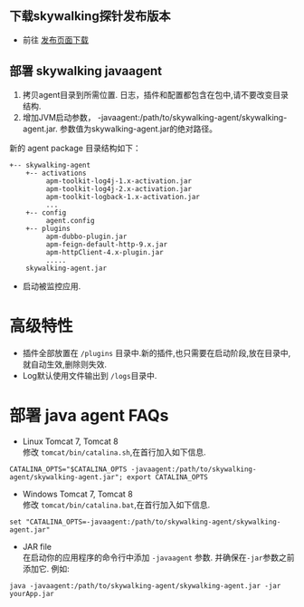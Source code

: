 ## 下载skywalking探针发布版本
- 前往 [发布页面下载](http://skywalking.apache.org/downloads/)

## 部署 skywalking javaagent
1. 拷贝agent目录到所需位置. 日志，插件和配置都包含在包中,请不要改变目录结构.
2. 增加JVM启动参数， -javaagent:/path/to/skywalking-agent/skywalking-agent.jar. 参数值为skywalking-agent.jar的绝对路径。 

新的 agent package 目录结构如下：
```
+-- skywalking-agent
    +-- activations
         apm-toolkit-log4j-1.x-activation.jar
         apm-toolkit-log4j-2.x-activation.jar
         apm-toolkit-logback-1.x-activation.jar
         ...
    +-- config
         agent.config  
    +-- plugins
         apm-dubbo-plugin.jar
         apm-feign-default-http-9.x.jar
         apm-httpClient-4.x-plugin.jar
         .....
    skywalking-agent.jar
```

- 启动被监控应用.

# 高级特性
- 插件全部放置在 `/plugins` 目录中.新的插件,也只需要在启动阶段,放在目录中,就自动生效,删除则失效.
- Log默认使用文件输出到 `/logs`目录中.

# 部署 java agent FAQs
- Linux Tomcat 7, Tomcat 8  
修改 `tomcat/bin/catalina.sh`,在首行加入如下信息.
```shell
CATALINA_OPTS="$CATALINA_OPTS -javaagent:/path/to/skywalking-agent/skywalking-agent.jar"; export CATALINA_OPTS
```

- Windows Tomcat 7, Tomcat 8  
修改 `tomcat/bin/catalina.bat`,在首行加入如下信息.
```shell
set "CATALINA_OPTS=-javaagent:/path/to/skywalking-agent/skywalking-agent.jar"
```
- JAR file  
在启动你的应用程序的命令行中添加 `-javaagent` 参数. 并确保在`-jar`参数之前添加它. 例如:
 ```shell
 java -javaagent:/path/to/skywalking-agent/skywalking-agent.jar -jar yourApp.jar
 ```
